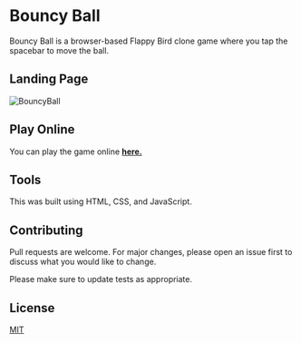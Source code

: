 # Bouncy Ball

Bouncy Ball is a browser-based Flappy Bird clone game where you tap the spacebar to move the ball.

## Landing Page

![BouncyBall](https://i.imgur.com/jgdsEPe.png)

## Play Online

You can play the game online **[here.](https://bryantuwagbale.github.io/bouncy-ball/)**

## Tools

This was built using HTML, CSS, and JavaScript.


## Contributing

Pull requests are welcome. For major changes, please open an issue first
to discuss what you would like to change.

Please make sure to update tests as appropriate.

## License

[MIT](https://choosealicense.com/licenses/mit/)